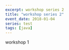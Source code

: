 ```yaml
---
excerpt: workshop series 2
title: "workshop series 2"
event_date: 2018-01-04
series: test
tags: [java]
---
```

workshop 1